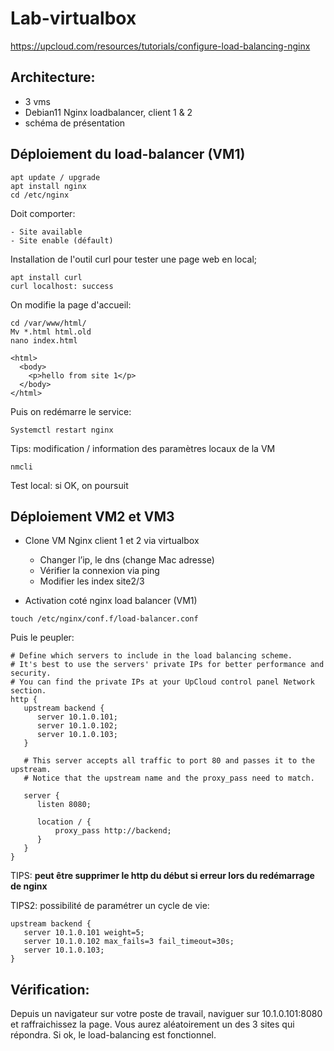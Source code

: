 # Lab-virtualbox

https://upcloud.com/resources/tutorials/configure-load-balancing-nginx

## Architecture:

  * 3 vms
  * Debian11 Nginx loadbalancer, client 1 & 2
  * schéma de présentation

## Déploiement du load-balancer (VM1)

```
apt update / upgrade
apt install nginx
cd /etc/nginx
```
Doit comporter:
```
- Site available
- Site enable (défault)
```

Installation de l'outil curl pour tester une page web en local;
```
apt install curl
curl localhost: success
```
On modifie la page d'accueil:

```
cd /var/www/html/
Mv *.html html.old
nano index.html
```

```
<html>
  <body>
    <p>hello from site 1</p>
  </body>
</html>
```

Puis on redémarre le service:

```
Systemctl restart nginx
```

Tips: modification / information des paramètres locaux de la VM

```
nmcli
```

Test local: si OK, on poursuit

## Déploiement VM2 et VM3

- Clone VM Nginx client 1 et 2 via virtualbox

  * Changer l’ip, le dns (change Mac adresse)
  * Vérifier la connexion via ping
  * Modifier les index site2/3

- Activation coté nginx load balancer (VM1)

```
touch /etc/nginx/conf.f/load-balancer.conf
```

Puis le peupler:

```
# Define which servers to include in the load balancing scheme. 
# It's best to use the servers' private IPs for better performance and security.
# You can find the private IPs at your UpCloud control panel Network section.
http {
   upstream backend {
      server 10.1.0.101; 
      server 10.1.0.102;
      server 10.1.0.103;
   }

   # This server accepts all traffic to port 80 and passes it to the upstream. 
   # Notice that the upstream name and the proxy_pass need to match.

   server {
      listen 8080; 

      location / {
          proxy_pass http://backend;
      }
   }
}
```

TIPS: **peut être supprimer le http du début si erreur lors du redémarrage de nginx**

TIPS2: possibilité de paramétrer un cycle de vie:

```
upstream backend {
   server 10.1.0.101 weight=5;
   server 10.1.0.102 max_fails=3 fail_timeout=30s;
   server 10.1.0.103;
}
```

## Vérification:

Depuis un navigateur sur votre poste de travail, naviguer sur 10.1.0.101:8080 et raffraichissez la page. Vous aurez aléatoirement un des 3 sites qui répondra.
Si ok, le load-balancing est fonctionnel.
